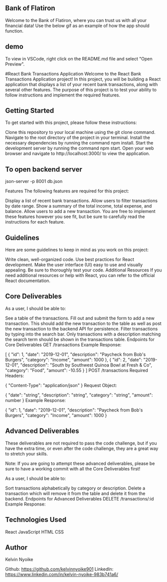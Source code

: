 ## Bank of Flatiron
Welcome to the Bank of Flatiron, where you can trust us with all your financial data! Use the below gif as an example of how the app should function.

## demo

To view in VSCode, right click on the README.md file and select "Open Preview".

#React Bank Transactions Application
Welcome to the React Bank Transactions Application project! In this project, you will be building a React application that displays a list of your recent bank transactions, along with several other features. The purpose of this project is to test your ability to follow instructions and implement the required features.

## Getting Started
To get started with this project, please follow these instructions:

Clone this repository to your local machine using the git clone command.
Navigate to the root directory of the project in your terminal.
Install the necessary dependencies by running the command npm install.
Start the development server by running the command npm start.
Open your web browser and navigate to http://localhost:3000/ to view the application.
## To open backend server 
json-server -p 8001  db.json

Features
The following features are required for this project:

Display a list of recent bank transactions.
Allow users to filter transactions by date range.
Show a summary of the total income, total expense, and balance.
Allow users to add a new transaction.
You are free to implement these features however you see fit, but be sure to carefully read the instructions for each feature.

## Guidelines
Here are some guidelines to keep in mind as you work on this project:

Write clean, well-organized code.
Use best practices for React development.
Make the user interface (UI) easy to use and visually appealing.
Be sure to thoroughly test your code.
Additional Resources
If you need additional resources or help with React, you can refer to the official React documentation.
## Core Deliverables
As a user, I should be able to:

See a table of the transactions.
Fill out and submit the form to add a new transaction. This should add the new transaction to the table as well as post the new transaction to the backend API for persistence.
Filter transactions by typing into the search bar. Only transactions with a description matching the search term should be shown in the transactions table.
Endpoints for Core Deliverables
GET /transactions
Example Response:

[
  {
    "id": 1,
    "date": "2019-12-01",
    "description": "Paycheck from Bob's Burgers",
    "category": "Income",
    "amount": 1000
  },
  {
    "id": 2,
    "date": "2019-12-01",
    "description": "South by Southwest Quinoa Bowl at Fresh & Co",
    "category": "Food",
    "amount": -10.55
  }
]
POST /transactions
Required Headers:

{
  "Content-Type": "application/json"
}
Request Object:

{
  "date": "string",
  "description": "string",
  "category": "string",
  "amount": number
}
Example Response:

{
  "id": 1,
  "date": "2019-12-01",
  "description": "Paycheck from Bob's Burgers",
  "category": "Income",
  "amount": 1000
}
## Advanced Deliverables
These deliverables are not required to pass the code challenge, but if you have the extra time, or even after the code challenge, they are a great way to stretch your skills.

Note: If you are going to attempt these advanced deliverables, please be sure to have a working commit with all the Core Deliverables first!

As a user, I should be able to:

Sort transactions alphabetically by category or description.
Delete a transaction which will remove it from the table and delete it from the backend.
Endpoints for Advanced Deliverables
DELETE /transactions/:id
Example Response:

## Technologies Used
React
JavaScript
HTML
CSS
## Author
Kelvin Nyoike

Github: https://github.com/kelvinnyoike901
LinkedIn: https://www.linkedin.com/in/kelvin-nyoike-983b741a6/
